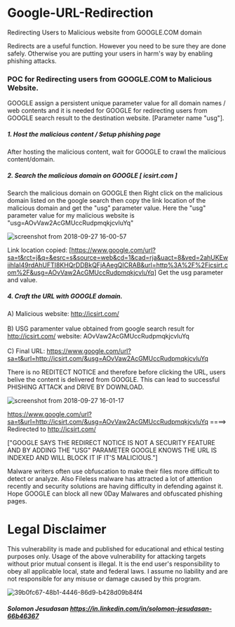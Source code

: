 # Google-URL-Redirection
Redirecting Users to Malicious website from GOOGLE.COM domain

Redirects are a useful function. However you need to be sure they are done safely. Otherwise you are putting your users in harm's way by enabling phishing attacks.

### POC for Redirecting users from GOOGLE.COM to Malicious Website.

GOOGLE assign a persistent unique parameter value for all domain names / web contents and it is needed for GOOGLE for redirecting users from GOOGLE search result to the destination website. [Parameter name "usg"].

##### 1. Host the malicious content / Setup phishing page

After hosting the malicious content, wait for GOOGLE to crawl the malicious content/domain.

##### 2. Search the malicious domain on GOOGLE [ icsirt.com ]
Search the malicious domain on GOOGLE then Right click on the malicious domain listed on the google search then copy the link location of the malicious domain and get the "usg" parameter value. Here the "usg" parameter value for my malicious website is "usg=AOvVaw2AcGMUccRudpmqkjcvluYq"

![screenshot from 2018-09-27 16-00-57](https://user-images.githubusercontent.com/18662912/46133246-068c7880-c20e-11e8-80fe-3b4dd4c6c58b.png)

Link location copied: [https://www.google.com/url?sa=t&rct=j&q=&esrc=s&source=web&cd=1&cad=rja&uact=8&ved=2ahUKEwiihIaI49rdAhUFTI8KHQrDDBkQFjAAegQICRAB&url=http%3A%2F%2Ficsirt.com%2F&usg=AOvVaw2AcGMUccRudpmqkjcvluYq] Get the usg parameter and value.

##### 4. Craft the URL with GOOGLE domain.

A) Malicious website: http://icsirt.com/
<br>
</br>
B) USG paramenter value obtained from google search result for http://icsirt.com/ website: AOvVaw2AcGMUccRudpmqkjcvluYq
<br>
</br>
C) Final URL: https://www.google.com/url?sa=t&url=http://icsirt.com/&usg=AOvVaw2AcGMUccRudpmqkjcvluYq

There is no REDITECT NOTICE and therefore before clicking the URL, users belive the content is delivered from GOOGLE. This can lead to successful PHISHING ATTACK and DRIVE BY DOWNLOAD.

![screenshot from 2018-09-27 16-01-17](https://user-images.githubusercontent.com/18662912/46133255-0ab89600-c20e-11e8-9cf5-6c7c96a92960.png)

https://www.google.com/url?sa=t&url=http://icsirt.com/&usg=AOvVaw2AcGMUccRudpmqkjcvluYq  ====>  Redirected to http://icsirt.com/

["GOOGLE SAYS THE REDIRECT NOTICE IS NOT A SECURITY FEATURE AND BY ADDING THE "USG" PARAMETER GOOGLE KNOWS THE URL IS INDEXED AND WILL BLOCK IT IF IT'S MALICIOUS."]

Malware writers often use obfuscation to make their files more difficult to detect or analyze. Also Fileless malware has attracted a lot of attention recently and security solutions are having difficulty in defending against it. Hope GOOGLE can block all new 0Day Malwares and obfuscated phishing pages.

# Legal Disclaimer

This vulnerability is made and published for educational and ethical testing purposes only. Usage of the above vulnerability for attacking targets without prior mutual consent is illegal. It is the end user's responsibility to obey all applicable local, state and federal laws. I assume no liability and are not responsible for any misuse or damage caused by this program.

![39b0fc67-48b1-4446-86d9-b428d09b84f4](https://user-images.githubusercontent.com/18662912/46135023-42294180-c212-11e8-9d3f-4b9770dbba50.png)


##### Solomon Jesudasan https://in.linkedin.com/in/solomon-jesudasan-66b46367
